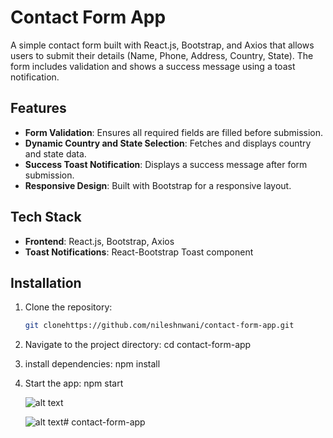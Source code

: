 # Contact Form App

A simple contact form built with React.js, Bootstrap, and Axios that allows users to submit their details (Name, Phone, Address, Country, State). The form includes validation and shows a success message using a toast notification.

## Features

- **Form Validation**: Ensures all required fields are filled before submission.
- **Dynamic Country and State Selection**: Fetches and displays country and state data.
- **Success Toast Notification**: Displays a success message after form submission.
- **Responsive Design**: Built with Bootstrap for a responsive layout.

## Tech Stack

- **Frontend**: React.js, Bootstrap, Axios
- **Toast Notifications**: React-Bootstrap Toast component

## Installation

1. Clone the repository:
   ```bash
   git clonehttps://github.com/nileshnwani/contact-form-app.git

2. Navigate to the project directory:
   cd contact-form-app

3. install dependencies:
   npm install

4. Start the app:
    npm start

    ![alt text](image.png)


    ![alt text](image-1.png)#   c o n t a c t - f o r m - a p p  
 